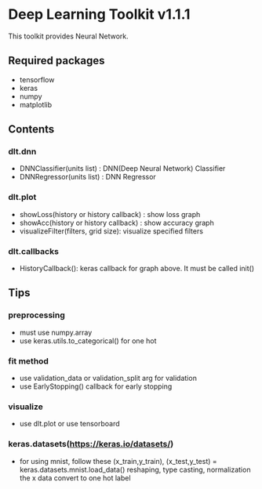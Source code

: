 # Deep Learning Toolkit v1.1.1
This toolkit provides Neural Network.

  
  
  
  
## Required packages
* tensorflow
* keras
* numpy
* matplotlib

## Contents
### dlt.dnn
* DNNClassifier(units list) : DNN(Deep Neural Network) Classifier
* DNNRegressor(units list) : DNN Regressor
### dlt.plot
* showLoss(history or history callback) : show loss graph
* showAcc(history or history callback) : show accuracy graph
* visualizeFilter(filters, grid size): visualize specified filters
### dlt.callbacks
* HistoryCallback(): keras callback for graph above. It must be called init()


## Tips
### preprocessing
* must use numpy.array
* use keras.utils.to_categorical() for one hot
### fit method
* use validation_data or validation_split arg for validation
* use EarlyStopping() callback for early stopping
### visualize
* use dlt.plot or use tensorboard
### keras.datasets(https://keras.io/datasets/)
* for using mnist, follow these
    (x_train,y_train), (x_test,y_test) = keras.datasets.mnist.load_data()
    reshaping, type casting, normalization the x data
	convert to one hot label


